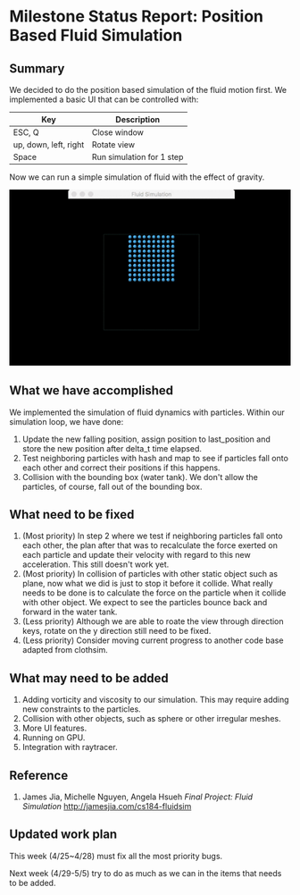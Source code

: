 # Milestone Status Report: Position Based Fluid Simulation

## Summary
We decided to do the position based simulation of the fluid motion first. We implemented a basic UI that can be controlled with:

Key | Description
--- | ---
ESC, Q | Close window
up, down, left, right | Rotate view
Space | Run simulation for 1 step

Now we can run a simple simulation of fluid with the effect of gravity.

![alt text](images/milestone.gif)

## What we have accomplished
We implemented the simulation of fluid dynamics with particles. Within our simulation loop, we have done:
1. Update the new falling position, assign position to last_position and store the new position after delta_t time elapsed.
2. Test neighboring particles with hash and map to see if particles fall onto each other and correct their positions if this happens.
3. Collision with the bounding box (water tank). We don't allow the particles, of course, fall out of the bounding box. 

## What need to be fixed
1. (Most priority) In step 2 where we test if neighboring particles fall onto each other, the plan after that was to recalculate the force exerted on each particle and update their velocity with regard to this new acceleration. This still doesn't work yet.
2. (Most priority) In collision of particles with other static object such as plane, now what we did is just to stop it before it collide. What really needs to be done is to calculate the force on the particle when it collide with other object. We expect to see the particles bounce back and forward in the water tank.
3. (Less priority) Although we are able to roate the view through direction keys, rotate on the y direction still need to be fixed.
4. (Less priority) Consider moving current progress to another code base adapted from clothsim.

## What may need to be added
1. Adding vorticity and viscosity to our simulation. This may require adding new constraints to the particles.
2. Collision with other objects, such as sphere or other irregular meshes.
3. More UI features.
4. Running on GPU.
5. Integration with raytracer.

## Reference
1. James Jia, Michelle Nguyen, Angela Hsueh _Final Project: Fluid Simulation_ http://jamesjia.com/cs184-fluidsim

## Updated work plan
This week (4/25~4/28) must fix all the most priority bugs.

Next week (4/29-5/5) try to do as much as we can in the items that needs to be added.

